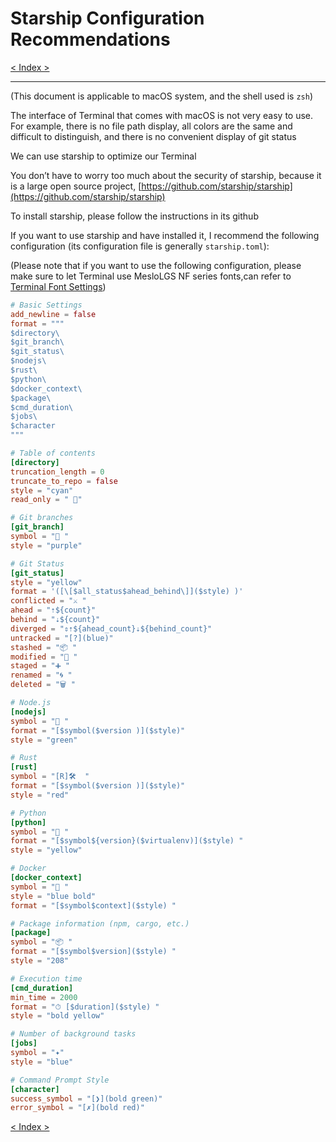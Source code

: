 # Starship Configuration Recommendations

[< Index >](/index.md)

---

(This document is applicable to macOS system, and the shell used is `zsh`)

The interface of Terminal that comes with macOS is not very easy to use. For example, there is no file path display, all colors are the same and difficult to distinguish, and there is no convenient display of git status

We can use starship to optimize our Terminal

You don’t have to worry too much about the security of starship, because it is a large open source project, [https://github.com/starship/starship](https://github.com/starship/starship)

To install starship, please follow the instructions in its github

If you want to use starship and have installed it, I recommend the following configuration (its configuration file is generally `starship.toml`):

(Please note that if you want to use the following configuration, please make sure to let Terminal use MesloLGS NF series fonts,can refer to [Terminal Font Settings](Terminal_font_settings.md))

```toml
# Basic Settings
add_newline = false
format = """
$directory\
$git_branch\
$git_status\
$nodejs\
$rust\
$python\
$docker_context\
$package\
$cmd_duration\
$jobs\
$character
"""

# Table of contents
[directory]
truncation_length = 0
truncate_to_repo = false
style = "cyan"
read_only = " 󰌾"

# Git branches
[git_branch]
symbol = " "
style = "purple"

# Git Status
[git_status]
style = "yellow"
format = '([\[$all_status$ahead_behind\]]($style) )'
conflicted = "⚔️ "
ahead = "⇡${count}"
behind = "⇣${count}"
diverged = "⇕⇡${ahead_count}⇣${behind_count}"
untracked = "[?](blue)"
stashed = "📦 "
modified = "📝 "
staged = "➕ "
renamed = "🌀 "
deleted = "🗑️ "

# Node.js
[nodejs]
symbol = " "
format = "[$symbol($version )]($style)"
style = "green"

# Rust
[rust]
symbol = "[R]🛠️  "
format = "[$symbol($version )]($style)"
style = "red"

# Python
[python]
symbol = "🐍 "
format = "[$symbol${version}($virtualenv)]($style) "
style = "yellow"

# Docker
[docker_context]
symbol = "🐳 "
style = "blue bold"
format = "[$symbol$context]($style) "

# Package information (npm, cargo, etc.)
[package]
symbol = "📦 "
format = "[$symbol$version]($style) "
style = "208"

# Execution time
[cmd_duration]
min_time = 2000
format = "⏱ [$duration]($style) "
style = "bold yellow"

# Number of background tasks
[jobs]
symbol = "✦"
style = "blue"

# Command Prompt Style
[character]
success_symbol = "[❯](bold green)"
error_symbol = "[✗](bold red)"
```

[< Index >](/index.md)